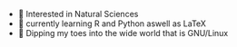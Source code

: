 - 🌱 Interested in Natural Sciences
- 👀 currently learning R and Python aswell as LaTeX
- 🐧 Dipping my toes into the wide world that is GNU/Linux

<!---
Linguano/Linguano is a ✨ special ✨ repository because its `README.md` (this file) appears on your GitHub profile.
You can click the Preview link to take a look at your changes.
--->
